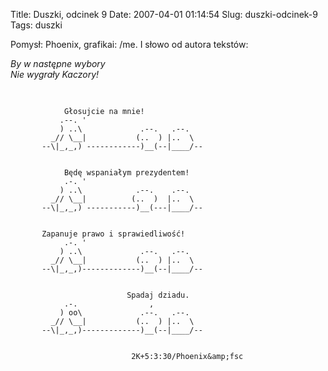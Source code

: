 Title: Duszki, odcinek 9
Date: 2007-04-01 01:14:54
Slug: duszki-odcinek-9
Tags: duszki

<p>Pomysł: Phoenix, grafikai: /me. I słowo od autora tekstów:</p>
<p><cite>By w następne wybory<br/>
Nie wygrały Kaczory!</cite></p>
<pre>

                Głosujcie na mnie!
               .--. '
               ) ..\             .--.   .--.
             _// \__|           (..  ) |..  \
           --\|_,_,) ------------)__(--|____/--


                Będę wspaniałym prezydentem!
                .-. '
               ) ..\            .--.    .--.
             _// \__|          (..  )  |..  \
           --\|_,_,) -----------)__(---|____/--


           Zapanuje prawo i sprawiedliwość!
                .-. '
               ) ..\             .--.   .--.
             _// \__|           (..  ) |..  \
           --\|_,_,)-------------)__(--|____/--


                              Spadaj dziadu.
                .-.                ,
               ) oo\             .--.   .--.
             _// \__|           (..  ) |..  \
           --\|_,_,)-------------)__(--|____/--


                               2K+5:3:30/Phoenix&amp;fsc
</pre>

